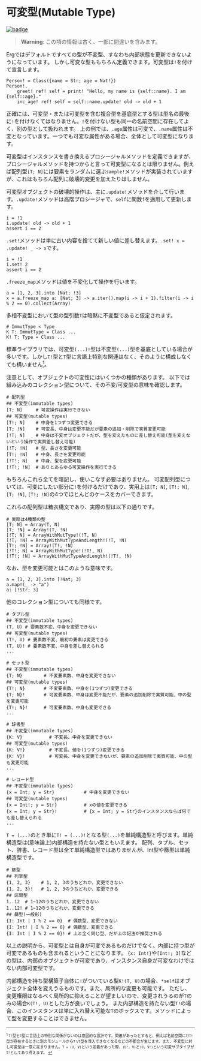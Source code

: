# 可変型(Mutable Type)

[![badge](https://img.shields.io/endpoint.svg?url=https%3A%2F%2Fgezf7g7pd5.execute-api.ap-northeast-1.amazonaws.com%2Fdefault%2Fsource_up_to_date%3Fowner%3Derg-lang%26repos%3Derg%26ref%3Dmain%26path%3Ddoc/EN/syntax/type/18_mut.md%26commit_hash%3Deccd113c1512076c367fb87ea73406f91ff83ba7)](https://gezf7g7pd5.execute-api.ap-northeast-1.amazonaws.com/default/source_up_to_date?owner=erg-lang&repos=erg&ref=main&path=doc/EN/syntax/type/18_mut.md&commit_hash=eccd113c1512076c367fb87ea73406f91ff83ba7)

> __Warning__: この項の情報は古く、一部に間違いを含みます。

Ergではデフォルトですべての型が不変型、すなわち内部状態を更新できないようになっています。
しかし可変な型ももちろん定義できます。可変型は`!`を付けて宣言します。

```erg
Person! = Class({name = Str; age = Nat!})
Person!.
    greet! ref! self = print! "Hello, my name is {self::name}. I am {self::age}."
    inc_age! ref! self = self::name.update! old -> old + 1
```

正確には、可変型・または可変型を含む複合型を基底型とする型は型名の最後に`!`を付けなくてはなりません。`!`を付けない型も同一の名前空間に存在してよく、別の型として扱われます。
上の例では、`.age`属性は可変で、`.name`属性は不変となっています。一つでも可変な属性がある場合、全体として可変型になります。

可変型はインスタンスを書き換えるプロシージャルメソッドを定義できますが、プロシージャルメソッドを持つからと言って可変型になるとは限りません。例えば配列型`[T; N]`には要素をランダムに選ぶ`sample!`メソッドが実装されていますが、これはもちろん配列に破壊的変更を加えたりはしません。

可変型オブジェクトの破壊的操作は、主に`.update!`メソッドを介して行います。`.update!`メソッドは高階プロシージャで、`self`に関数`f`を適用して更新します。

```erg
i = !1
i.update! old -> old + 1
assert i == 2
```

`.set!`メソッドは単に古い内容を捨てて新しい値に差し替えます。`.set! x = .update! _ -> x`です。

```erg
i = !1
i.set! 2
assert i == 2
```

`.freeze_map`メソッドは値を不変化して操作を行います。

```erg
a = [1, 2, 3].into [Nat; !3]
x = a.freeze_map a: [Nat; 3] -> a.iter().map(i -> i + 1).filter(i -> i % 2 == 0).collect(Array)
```

多相不変型において型の型引数`T`は暗黙に不変型であると仮定されます。

```erg
# ImmutType < Type
K T: ImmutType = Class ...
K! T: Type = Class ...
```

標準ライブラリでは、可変型`(...)!`型は不変型`(...)`型を基底としている場合が多いです。しかし`T!`型と`T`型に言語上特別な関連はなく、そのように構成しなくても構いません[<sup id="f1">1</sup>](#1)。

注意として、オブジェクトの可変性にはいくつかの種類があります。
以下では組み込みのコレクション型について、その不変/可変型の意味を確認します。

```erg
# 配列型
## 不変型(immutable types)
[T; N]     # 可変操作は実行できない
## 可変型(mutable types)
[T!; N]    # 中身を1つずつ変更できる
[T; !N]    # 可変長、中身は変更不能だが要素の追加・削除で実質変更可能
[!T; N]    # 中身は不変オブジェクトだが、型を変えたものに差し替え可能(型を変えないという操作で実質差し替え可能)
[!T; !N]   # 型、長さを変更可能
[T!; !N]   # 中身、長さを変更可能
[!T!; N]   # 中身、型を変更可能
[!T!; !N]  # ありとあらゆる可変操作を実行できる
```

もちろんこれら全てを暗記し、使いこなす必要はありません。
可変配列型については、可変にしたい部分に`!`を付けるだけであり、実用上は`[T; N]`, `[T!; N]`, `[T; !N]`, `[T!; !N]`の4つでほとんどのケースをカバーできます。

これらの配列型は糖衣構文であり、実際の型は以下の通りです。

```erg
# 実際は4種類の型
[T; N] = Array(T, N)
[T; !N] = Array!(T, !N)
[!T; N] = ArrayWithMutType!(!T, N)
[!T; !N] = ArrayWithMutTypeAndLength!(!T, !N)
[T!; !N] = Array!(T!, !N)
[!T!; N] = ArrayWithMutType!(!T!, N)
[!T!; !N] = ArrayWithMutTypeAndLength!(!T!, !N)
```

なお、型を変更可能とはこのような意味です。

```erg
a = [1, 2, 3].into [!Nat; 3]
a.map!(_ -> "a")
a: [!Str; 3]
```

他のコレクション型についても同様です。

```erg
# タプル型
## 不変型(immutable types)
(T, U) # 要素数不変、中身を変更できない
## 可変型(mutable types)
(T!, U) # 要素数不変、最初の要素は変更できる
(T, U)! # 要素数不変、中身を差し替えられる
...
```

```erg
# セット型
## 不変型(immutable types)
{T; N}        # 不変要素数、中身を変更できない
## 可変型(mutable types)
{T!; N}       # 不変要素数、中身を(1つずつ)変更できる
{T; N}!       # 可変要素数、中身は変更不能だが、要素の追加削除で実質可能、中の型を変更可能
{T!; N}!      # 可変要素数、中身も変更できる
...
```

```erg
# 辞書型
## 不変型(immutable types)
{K: V}          # 不変長、中身を変更できない
## 可変型(mutable types)
{K: V!}         # 不変長、値を(1つずつ)変更できる
{K: V}!         # 可変長、中身を変更できないが、要素の追加削除で実質可能、中の型も変更可能
...
```

```erg
# レコード型
## 不変型(immutable types)
{x = Int; y = Str}           # 中身を変更できない
## 可変型(mutable types)
{x = Int!; y = Str}          # xの値を変更できる
{x = Int; y = Str}!          # {x = Int; y = Str}のインスタンスならば何でも差し替えられる
...
```

`T = (...)`のとき単に`T! = (...)!`となる型`(...)`を単純構造型と呼びます。単純構造型は(意味論上)内部構造を持たない型ともいえます。
配列、タプル、セット、辞書、レコード型は全て単純構造型ではありませんが、Int型や篩型は単純構造型です。

```erg
# 篩型
## 列挙型
{1, 2, 3}    # 1, 2, 3のうちどれか、変更できない
{1, 2, 3}!   # 1, 2, 3のうちどれか、変更できる
## 区間型
1..12  # 1~12のうちどれか、変更できない
1..12! # 1~12のうちどれか、変更できる
## 篩型(一般形)
{I: Int | I % 2 == 0}  # 偶数型、変更できない
{I: Int! | I % 2 == 0} # 偶数型、変更できる
{I: Int | I % 2 == 0}! # 上と全く同じ型、だが上の記法が推奨される
```

以上の説明から、可変型とは自身が可変であるものだけでなく、内部に持つ型が可変であるものも含まれるということになります。
`{x: Int!}`や`[Int!; 3]`などの型は、内部のオブジェクトが可変であり、インスタンス自身が可変なわけではない内部可変型です。

内部構造を持ち型構築子自体に`!`がついている型`K!(T, U)`の場合、`*self`はオブジェクト全体を変えうるものです。また、局所的な変更も可能です。
ただし、変更権限はなるべく局所的に抑えることが望ましいので、変更されうるのが`T`のみの場合`K(T!, U)`とした方が良いでしょう。
また内部構造を持たない型`T!`の場合、このインスタンスは単に入れ替え可能な`T`のボックスです。メソッドによって型を変更することはできません。

---

<span id="1" style="font-size:x-small"><sup>1</sup> `T!`型と`T`型に言語上の特別な関係がないのは意図的な設計です。関連があったとすると、例えば名前空間に`T`/`T!`型が存在するときに別のモジュールから`T!`/`T`型を導入できなくなるなどの不都合が生じます。また、不変型に対し可変型は一意に定まりません。`T = (U, V)`という定義があった際、`(U!, V)`と`(U, V!)`という可変サブタイプが`T!`としてあり得えます。 [↩](#f1)</span>
